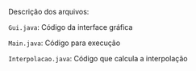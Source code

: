 Descrição dos arquivos:

`Gui.java`: Código da interface gráfica

`Main.java`: Código para execução

`Interpolacao.java`: Código que calcula a interpolação